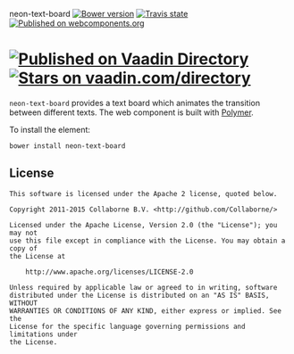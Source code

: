 neon-text-board [![Bower version](https://badge.fury.io/bo/neon-text-board.svg)](http://badge.fury.io/bo/neon-text-board) [![Travis state](https://travis-ci.org/Collaborne/neon-text-board.svg?branch=master)](https://travis-ci.org/Collaborne/neon-text-board) [![Published on webcomponents.org](https://img.shields.io/badge/webcomponents.org-published-blue.svg)](https://www.webcomponents.org/element/Collaborne/neon-text-board)

[![Published on Vaadin  Directory](https://img.shields.io/badge/Vaadin%20Directory-published-00b4f0.svg)](https://vaadin.com/directory/component/Collaborneneon-text-board)
[![Stars on vaadin.com/directory](https://img.shields.io/vaadin-directory/star/Collaborneneon-text-board.svg)](https://vaadin.com/directory/component/Collaborneneon-text-board)
=========

`neon-text-board` provides a text board which animates the transition between different texts. The web component is built with [Polymer](https://www.polymer-project.org).

To install the element:

`bower install neon-text-board`

## License

    This software is licensed under the Apache 2 license, quoted below.

    Copyright 2011-2015 Collaborne B.V. <http://github.com/Collaborne/>

    Licensed under the Apache License, Version 2.0 (the "License"); you may not
    use this file except in compliance with the License. You may obtain a copy of
    the License at

        http://www.apache.org/licenses/LICENSE-2.0

    Unless required by applicable law or agreed to in writing, software
    distributed under the License is distributed on an "AS IS" BASIS, WITHOUT
    WARRANTIES OR CONDITIONS OF ANY KIND, either express or implied. See the
    License for the specific language governing permissions and limitations under
    the License.
